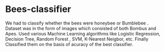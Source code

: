 # Bees-classifier
We had to classify whether the bees were honeybee or Bumblebee . 
Dataset was in the form of images which consisted of both Bombus and Apes.
Used various Machine Learning algorithms like Logistic Regression, Decision Tree, Random Forest , SVM, K-Nearest Neigbor, etc.
Finally Classified them on the basis of acuracy of the best classifier.
